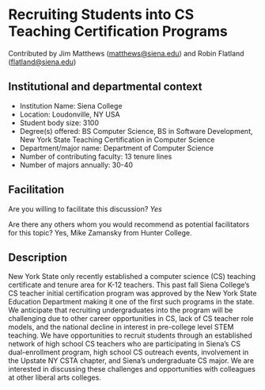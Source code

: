 # Recruiting Students into CS Teaching Certification Programs
Contributed by Jim Matthews (matthews@siena.edu) and Robin Flatland (flatland@siena.edu)

## Institutional and departmental context
- Institution Name: Siena College
- Location: Loudonville, NY USA
- Student body size: 3100
- Degree(s) offered: BS Computer Science, BS in Software Development, New York State Teaching Certification in Computer Science
- Department/major name: Department of Computer Science
- Number of contributing faculty: 13 tenure lines
- Number of majors annually: 30-40

## Facilitation
Are you willing to facilitate this discussion? _Yes_

Are there any others whom you would recommend as potential facilitators for this topic? Yes, Mike Zamansky from Hunter College.

## Description

New York State only recently established a computer science (CS) teaching certificate and tenure area for K-12 teachers.  This past fall Siena College’s CS teacher initial certification program was approved by the New York State Education Department making it one of the first such programs in the state.  We anticipate that recruiting undergraduates into the program will be challenging due to other career opportunities in CS, lack of CS teacher role models, and the national decline in interest in pre-college level STEM teaching.  We have opportunities to recruit students through an established network of high school CS teachers who are participating in Siena’s CS dual-enrollment program, high school CS outreach events, involvement in the Upstate NY CSTA chapter, and Siena’s undergraduate CS major.  We are interested in discussing these challenges and opportunities with colleagues at other liberal arts colleges.
